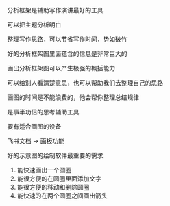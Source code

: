 分析框架是辅助写作演讲最好的工具

可以把主题分析明白

整理写作思路，可以节省写作时间，势如破竹

好的分析框架图里面蕴含的信息是非常巨大的

画出分析框架图可以产生极强的概括能力

可以给别人看清楚意思，也可以帮助我们去整理自己的思路

画图的时间是不能浪费的，他会帮你整理总结规律

是事半功倍的思考辅助工具

要有适合画图的设备

飞书文档 -> 画板功能

好的示意图的绘制软件最重要的需求

1. 能快速画出一个圆圈
2. 能很方便的在圆圈里面添加文字
3. 能很方便的移动和删除圆圈
4. 能快速的在两个圆圈之间画出箭头

